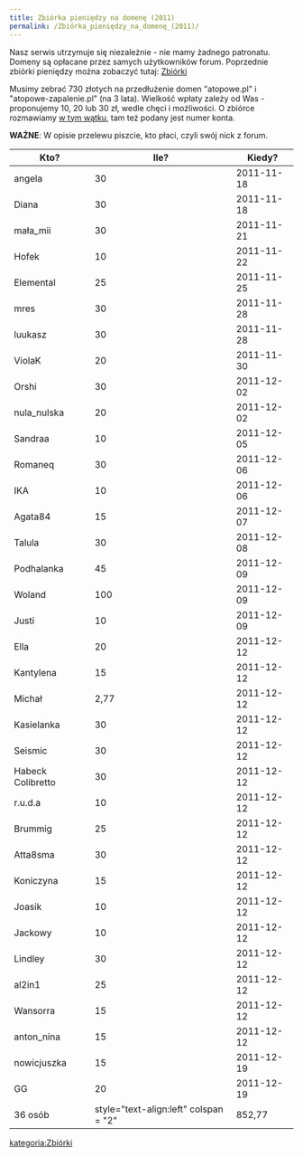 ```yaml
---
title: Zbiórka pieniędzy na domenę (2011)
permalink: /Zbiórka_pieniędzy_na_domenę_(2011)/
---
```


Nasz serwis utrzymuje się niezależnie - nie mamy żadnego patronatu. Domeny są opłacane przez samych użytkowników forum. Poprzednie zbiórki pieniędzy można zobaczyć tutaj: [Zbiórki](/atopedia/:kategoria:Zbiórki "wikilink")

Musimy zebrać 730 złotych na przedłużenie domen "atopowe.pl" i "atopowe-zapalenie.pl" (na 3 lata). Wielkość wpłaty zależy od Was - proponujemy 10, 20 lub 30 zł, wedle chęci i możliwości. O zbiórce rozmawiamy [w tym wątku](http://www.atopowe-zapalenie.pl/forum/viewtopic.php?f=9&t=6702), tam też podany jest numer konta.

**WAŻNE**: W opisie przelewu piszcie, kto płaci, czyli swój nick z forum.

| Kto?              | Ile?                                           | Kiedy?     |
|-------------------|------------------------------------------------|------------|
| angela            | 30                                             | 2011-11-18 |
| Diana             | 30                                             | 2011-11-18 |
| mała_mii         | 30                                             | 2011-11-21 |
| Hofek             | 10                                             | 2011-11-22 |
| Elemental         | 25                                             | 2011-11-25 |
| mres              | 30                                             | 2011-11-28 |
| luukasz           | 30                                             | 2011-11-28 |
| ViolaK            | 20                                             | 2011-11-30 |
| Orshi             | 30                                             | 2011-12-02 |
| nula_nulska      | 20                                             | 2011-12-02 |
| Sandraa           | 10                                             | 2011-12-05 |
| Romaneq           | 30                                             | 2011-12-06 |
| IKA               | 10                                             | 2011-12-06 |
| Agata84           | 15                                             | 2011-12-07 |
| Talula            | 30                                             | 2011-12-08 |
| Podhalanka        | 45                                             | 2011-12-09 |
| Woland            | 100                                            | 2011-12-09 |
| Justi             | 10                                             | 2011-12-09 |
| Ella              | 20                                             | 2011-12-12 |
| Kantylena         | 15                                             | 2011-12-12 |
| Michał            | 2,77                                           | 2011-12-12 |
| Kasielanka        | 30                                             | 2011-12-12 |
| Seismic           | 30                                             | 2011-12-12 |
| Habeck Colibretto | 30                                             | 2011-12-12 |
| r.u.d.a           | 10                                             | 2011-12-12 |
| Brummig           | 25                                             | 2011-12-12 |
| Atta8sma          | 30                                             | 2011-12-12 |
| Koniczyna         | 15                                             | 2011-12-12 |
| Joasik            | 10                                             | 2011-12-12 |
| Jackowy           | 10                                             | 2011-12-12 |
| Lindley           | 30                                             | 2011-12-12 |
| al2in1            | 25                                             | 2011-12-12 |
| Wansorra          | 15                                             | 2011-12-12 |
| anton_nina       | 15                                             | 2011-12-12 |
| nowicjuszka       | 15                                             | 2011-12-19 |
| GG                | 20                                             | 2011-12-19 |
| 36 osób           | style="text-align:left" colspan = "2" | 852,77 |

[kategoria:Zbiórki](/atopedia/kategoria:Zbiórki "wikilink")